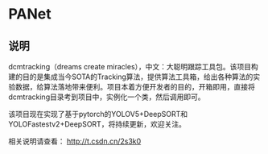 # PANet
## 说明
 dcmtracking（dreams create miracles），中文：大聪明跟踪工具包。该项目构建的目的是集成当今SOTA的Tracking算法，提供算法工具箱，给出各种算法的实验数据，给算法落地带来便利。项目本着方便开发者的目的，开箱即用，直接将dcmtracking目录考到项目中，实例化一个类，然后调用即可。

 该项目现在实现了基于pytorch的YOLOV5+DeepSORT和YOLOFastestv2+DeepSORT，将持续更新，欢迎关注。

相关说明请查看：
http://t.csdn.cn/2s3k0